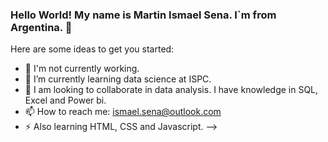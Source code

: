 ### Hello World! My name is Martin Ismael Sena. I`m from Argentina.  👋


Here are some ideas to get you started:

- 🔭 I'm not currently working.
- 🌱 I’m currently learning data science at ISPC.
- 👯 I am looking to collaborate in data analysis. I have knowledge in SQL, Excel and Power bi.
- 📫 How to reach me: ismael.sena@outlook.com
- ⚡ Also learning HTML, CSS and Javascript.
-->
